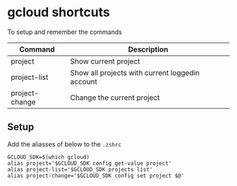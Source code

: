 # gcloud shortcuts
To setup and remember the commands

| Command | Description |
|---|---|
| project | Show current project |
| project-list | Show all projects with current loggedin account |
| project-change <projectID> | Change the current project |

## Setup
Add the aliasses of below to the ``.zshrc``

```
GCLOUD_SDK=$(which gcloud)
alias project='$GCLOUD_SDK config get-value project'
alias project-list='$GCLOUD_SDK projects list'
alias project-change='$GCLOUD_SDK config set project $@'
```
